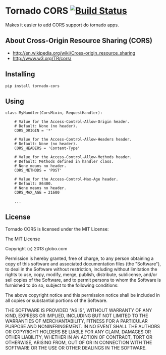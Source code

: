 Tornado CORS [![Build Status](https://travis-ci.org/globocom/tornado-cors.png?branch=master)](https://travis-ci.org/globocom/tornado-cors)
============

Makes it easier to add CORS support do tornado apps.

About Cross-Origin Resource Sharing (CORS)
------------------------------------------

- http://en.wikipedia.org/wiki/Cross-origin_resource_sharing
- http://www.w3.org/TR/cors/


Installing
----------

```
pip install tornado-cors
```

Using
-----

```
class MyHandler(CorsMixin, RequestHandler):
    
    # Value for the Access-Control-Allow-Origin header.
    # Default: None (no header).
    CORS_ORIGIN = '*'
    
    # Value for the Access-Control-Allow-Headers header.
    # Default: None (no header).
    CORS_HEADERS = 'Content-Type'
    
    # Value for the Access-Control-Allow-Methods header.
    # Default: Methods defined in handler class.
    # None means no header.
    CORS_METHODS = 'POST'
    
    # Value for the Access-Control-Max-Age header.
    # Default: 86400.
    # None means no header.
    CORS_MAX_AGE = 21600
    
    ...
```

## License

Tornado CORS is licensed under the MIT License:

The MIT License

Copyright (c) 2013 globo.com

Permission is hereby granted, free of charge, to any person obtaining a copy of
this software and associated documentation files (the "Software"), to deal in
the Software without restriction, including without limitation the rights to
use, copy, modify, merge, publish, distribute, sublicense, and/or sell copies
of the Software, and to permit persons to whom the Software is furnished to do
so, subject to the following conditions:

The above copyright notice and this permission notice shall be included in all
copies or substantial portions of the Software.

THE SOFTWARE IS PROVIDED "AS IS", WITHOUT WARRANTY OF ANY KIND, EXPRESS OR
IMPLIED, INCLUDING BUT NOT LIMITED TO THE WARRANTIES OF MERCHANTABILITY,
FITNESS FOR A PARTICULAR PURPOSE AND NONINFRINGEMENT. IN NO EVENT SHALL THE
AUTHORS OR COPYRIGHT HOLDERS BE LIABLE FOR ANY CLAIM, DAMAGES OR OTHER
LIABILITY, WHETHER IN AN ACTION OF CONTRACT, TORT OR OTHERWISE, ARISING FROM,
OUT OF OR IN CONNECTION WITH THE SOFTWARE OR THE USE OR OTHER DEALINGS IN THE
SOFTWARE.
